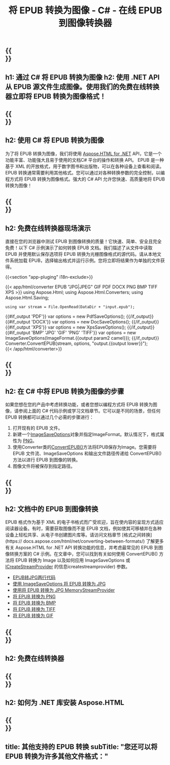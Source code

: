 ﻿---
translation: true
template: /templates/_template-conversion-child.md
title: 将 EPUB 转换为图像 - C# - 在线 EPUB 到图像转换器
description: 用于 EPUB 到图像转换的示例 C# 代码。在 ASP.NET 或任何 .NET 应用程序中轻松使用转换器 API。免费试用在线 EPUB 到图像转换器！
url: /net/conversion/epub-to-image/
family: html
platformtag: net
feature: conversion
informat: EPUB
outformat: "Image"
otherformats: PDF DOCX XPS JPEG BMP GIF PNG TIFF
---

{{<section banner>}}
---
h1: 通过 C# 将 EPUB 转换为图像
h2: 使用 .NET API 从 EPUB 源文件生成图像。使用我们的免费在线转换器立即将 EPUB 转换为图像格式！
---

{{<section overview>}}
---
h2: 使用 C# 将 EPUB 转换为图像
---

为了将 EPUB 转换为图像，我们将使用 [Aspose.HTML for .NET](https://products.aspose.com/html/net/) API，它是一个功能丰富、功能强大且易于使用的文档C# 平台的操作和转换 API。 EPUB 是一种基于 XML 的开放格式，用于数字图书和出版物，可以在各种设备上查看和阅读。 EPUB 转换通常需要利用其他格式。您可以通过对各种转换参数的完全控制，以编程方式将 EPUB 转换为图像格式。强大的 C# API 允许您快速、高质量地将 EPUB 转换为图像！

{{<section demos>}}
---
h2: 免费在线转换器现场演示
---

直接在您的浏览器中测试 EPUB 到图像转换的质量！它快速、简单、安全且完全免费！以下 C# 示例演示了如何转换 EPUB 文档。我们描述了从文件中读取 EPUB 并使用默认保存选项将 EPUB 转换为光栅图像格式的源代码。请从本地文件系统加载 EPUB，选择输出格式并运行示例。您将立即将结果作为单独的文件获得。

{{<section "app-pluging" i18n-exclude>}}

{{< app/html/converter EPUB "JPG|JPEG" GIF PDF DOCX PNG BMP TIFF XPS >}}
using Aspose.Html;
using Aspose.Html.Converters;
using Aspose.Html.Saving;

    using var stream = File.OpenRead(DataDir + "input.epub");
{{#if_output 'PDF'}}
    var options = new PdfSaveOptions();
{{/if_output}}
{{#if_output 'DOCX'}}
    var options = new DocSaveOptions();
{{/if_output}}
{{#if_output 'XPS'}}
    var options = new XpsSaveOptions();
{{/if_output}}
{{#if_output 'BMP' 'JPG' 'GIF' 'PNG' 'TIFF'}}
    var options = new ImageSaveOptions(ImageFormat.{{output param2 camel}});
{{/if_output}}
    Converter.ConvertEPUB(stream, options, "output.{{output lower}}");   
{{< /app/html/converter>}}


{{<section steps>}}
---
h2: 在 C# 中将 EPUB 转换为图像的步骤
---

如果您想在您的产品中考虑转换功能，或者您想以编程方式将 EPUB 转换为图像，请参阅上面的 C# 代码示例或学习文档章节。它可以是不同的场景，但任何 EPUB 转换都可以通过几个必需的步骤进行：

1. 打开现有的 EPUB 文件。
1. 新建一个[ImageSaveOptions](https://reference.aspose.com/html/net/aspose.html.saving/imagesaveoptions/)对象并指定ImageFormat。默认情况下，格式属性为 [PNG](https://reference.aspose.com/html/net/aspose.html.rendering.image/imageformat/)。
1. 使用Converter类的[ConvertEPUB()](https://reference.aspose.com/html/net/aspose.html.converters.converter/convertepub/)方法将EPUB保存为Image。您需要将 EPUB 文件流、ImageSaveOptions 和输出文件路径传递给 ConvertEPUB() 方法以进行 EPUB 到图像的转换。
1. 图像文件将被保存到指定路径。




{{<section documentation>}}
---
h2: 文档中的 EPUB 到图像转换
---

EPUB 格式作为基于 XML 的电子书格式而广受欢迎，旨在使内容的呈现方式适应阅读器设备。有时，需要获取图像而不是 EPUB 文档，例如使其可移植并在各种设备上轻松共享、从电子书创建图片库等。请访问文档章节 [格式之间转换](https:// docs.aspose.com/html/net/converting-between-formats/) 了解更多有关 Aspose.HTML for .NET API 转换功能的信息，并考虑最常见的 EPUB 到图像转换方案的 C# 示例。在文章中，您可以找到有关如何使用 ConvertEPUB() 方法将 EPUB 转换为 Image 以及如何应用 ImageSaveOptions 或 [ICreateStreamProvider](https://reference.aspose.com/html/net/aspose.html.io/) 的信息icreatestreamprovider) 参数。

  - <a href="https://docs.aspose.com/html/net/converting-between-formats/epub-to-jpg/#epub-to-jpg-by-two-lines-of-code" target="_blank">EPUB转JPG两行代码</a>
  - <a href="https://docs.aspose.com/html/net/converting-between-formats/epub-to-jpg/#convert-epub-to-jpg-using-imagesaveoptions" target="_blank" >使用 ImageSaveOptions 将 EPUB 转换为 JPG</a>
  - <a href="https://docs.aspose.com/html/net/converting-between-formats/epub-to-jpg/#output-stream-providers" target="_blank">使用将 EPUB 转换为 JPG MemoryStreamProvider</a>
  - <a href="https://docs.aspose.com/html/net/converting-between-formats/epub-to-png/" target="_blank">将 EPUB 转换为 PNG</a>
  - <a href="https://docs.aspose.com/html/net/converting-between-formats/epub-to-bmp/" target="_blank">将 EPUB 转换为 BMP</a>
  - <a href="https://docs.aspose.com/html/net/converting-between-formats/epub-to-tiff/" target="_blank">将 EPUB 转换为 TIFF</a>
  - <a href="https://docs.aspose.com/html/net/converting-between-formats/epub-to-gif/" target="_blank">将 EPUB 转换为 GIF</a>



{{<section online-converters>}}
---
h2: 免费在线转换器
---

{{<section get-started>}}
---
h2: 如何为 .NET 库安装 Aspose.HTML
---

{{<section other-conversions>}}
---
title: 其他支持的 EPUB 转换
subTitle: "您还可以将 EPUB 转换为许多其他文件格式："
---